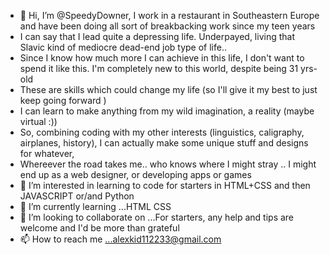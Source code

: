 - 👋 Hi, I’m @SpeedyDowner, I work in a restaurant in Southeastern Europe and have been doing all sort of breakbacking work since my teen years
- I can say that I lead quite a depressing life. Underpayed, living that Slavic kind of mediocre dead-end job type of life..
- Since I know how much more I can achieve in this life, I don't want to spend it like this. I'm completely new to this world, despite being 31 yrs-old
- These are skills which could change my life (so I'll give it my best to just keep going forward )
- I can learn to make anything from my wild imagination, a reality (maybe virtual :))
- So, combining coding with my other interests (linguistics, caligraphy, airplanes, history), I can actually make some unique stuff and designs for whatever,
- Whereever the road takes me.. who knows where I might stray .. I might end up as a web designer, or developing apps or games
- 👀 I’m interested in learning to code for starters in HTML+CSS and then JAVASCRIPT  or/and Python 
- 🌱 I’m currently learning ...HTML CSS
- 💞️ I’m looking to collaborate on ...For starters, any help and tips are welcome and I'd be more than grateful 
- 📫 How to reach me ...alexkid112233@gmail.com

<!---
SpeedyDowner/SpeedyDowner is a ✨ special ✨ repository because its `README.md` (this file) appears on your GitHub profile.
You can click the Preview link to take a look at your changes.
--->
